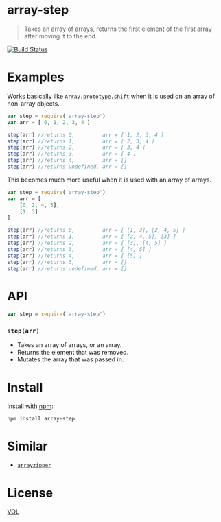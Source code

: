 array-step
==========

> Takes an array of arrays, returns the first element of the first array after moving it to the end.

[![Build Status](https://travis-ci.org/ArtskydJ/array-step.svg)](https://travis-ci.org/ArtskydJ/array-step)

# Examples

Works basically like [`Array.prototype.shift`](https://developer.mozilla.org/en-US/docs/Web/JavaScript/Reference/Global_Objects/Array/shift) when it is used on an array of non-array objects.
```js
var step = require('array-step')
var arr = [ 0, 1, 2, 3, 4 ]

step(arr) //returns 0,         arr = [ 1, 2, 3, 4 ]
step(arr) //returns 1,         arr = [ 2, 3, 4 ]
step(arr) //returns 2,         arr = [ 3, 4 ]
step(arr) //returns 3,         arr = [ 4 ]
step(arr) //returns 4,         arr = []
step(arr) //returns undefined, arr = []
```

This becomes much more useful when it is used with an array of arrays.

```js
var step = require('array-step')
var arr = [
	[0, 2, 4, 5],
	[1, 3]
]

step(arr) //returns 0,         arr = [ [1, 3], [2, 4, 5] ]
step(arr) //returns 1,         arr = [ [2, 4, 5], [3] ]
step(arr) //returns 2,         arr = [ [3], [4, 5] ]
step(arr) //returns 3,         arr = [ [4, 5] ]
step(arr) //returns 4,         arr = [ [5] ]
step(arr) //returns 5,         arr = []
step(arr) //returns undefined, arr = []
```

# API

```js
var step = require('array-step')
```

### `step(arr)`

- Takes an array of arrays, or an array.
- Returns the element that was removed.
- Mutates the array that was passed in.

# Install

Install with [npm](https://nodejs.org/download):

	npm install array-step

# Similar

- [`arrayzipper`](https://www.npmjs.com/package/arrayzipper)

# License

[VOL](http://veryopenlicense.com)
